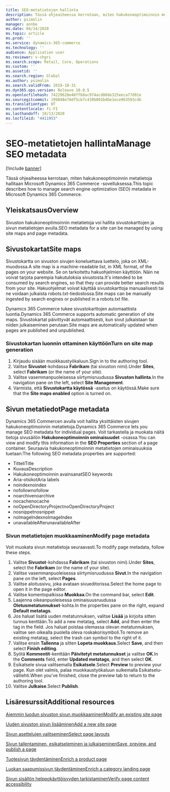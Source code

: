 ```yaml
---
title: SEO-metatietojen hallinta
description: Tässä ohjeaiheessa kerrotaan, miten hakukoneoptimoinnin metatietoja hallitaan Microsoft Dynamics 365 Commerce -sovelluksessa.
author: psimolin
manager: annbe
ms.date: 04/14/2020
ms.topic: article
ms.prod: ''
ms.service: dynamics-365-commerce
ms.technology: ''
audience: Application user
ms.reviewer: v-chgri
ms.search.scope: Retail, Core, Operations
ms.custom: ''
ms.assetid: ''
ms.search.region: Global
ms.author: psimolin
ms.search.validFrom: 2019-10-31
ms.dyn365.ops.version: Release 10.0.5
ms.openlocfilehash: 74229628e48ffb8ac974acd868e325eeca77d91e
ms.sourcegitcommit: 199848e78df5cb7c439b001bdbe1ece963593cdb
ms.translationtype: HT
ms.contentlocale: fi-FI
ms.lasthandoff: 10/13/2020
ms.locfileid: "4411953"
---
```

# <a name="manage-seo-metadata"></a><span data-ttu-id="08c94-103">SEO-metatietojen hallinta</span><span class="sxs-lookup"><span data-stu-id="08c94-103">Manage SEO metadata</span></span>


[!include [banner](includes/banner.md)]

<span data-ttu-id="08c94-104">Tässä ohjeaiheessa kerrotaan, miten hakukoneoptimoinnin metatietoja hallitaan Microsoft Dynamics 365 Commerce -sovelluksessa.</span><span class="sxs-lookup"><span data-stu-id="08c94-104">This topic describes how to manage search engine optimization (SEO) metadata in Microsoft Dynamics 365 Commerce.</span></span>

## <a name="overview"></a><span data-ttu-id="08c94-105">Yleiskatsaus</span><span class="sxs-lookup"><span data-stu-id="08c94-105">Overview</span></span>

<span data-ttu-id="08c94-106">Sivuston hakukoneoptimoinnin metatietoja voi hallita sivustokarttojen ja sivun metatietojen avulla.</span><span class="sxs-lookup"><span data-stu-id="08c94-106">SEO metadata for a site can be managed by using site maps and page metadata.</span></span>
    
## <a name="site-maps"></a><span data-ttu-id="08c94-107">Sivustokartat</span><span class="sxs-lookup"><span data-stu-id="08c94-107">Site maps</span></span>

<span data-ttu-id="08c94-108">Sivustokartta on sivuston sivujen koneluettava luettelo, joka on XML-muodossa.</span><span class="sxs-lookup"><span data-stu-id="08c94-108">A site map is a machine-readable list, in XML format, of the pages on your website.</span></span> <span data-ttu-id="08c94-109">Se on tarkoitettu hakuohjelmien käyttöön. Näin ne voivat tarjota parempia hakutuloksia sivustosta.</span><span class="sxs-lookup"><span data-stu-id="08c94-109">It's intended to be consumed by search engines, so that they can provide better search results from your site.</span></span> <span data-ttu-id="08c94-110">Hakuohjelmat voivat käyttää sivustokarttoja manuaalisesti tai ne voidaan julkaista robots.txt-tiedostossa.</span><span class="sxs-lookup"><span data-stu-id="08c94-110">Site maps can be manually ingested by search engines or published in a robots.txt file.</span></span>

<span data-ttu-id="08c94-111">Dynamics 365 Commerce tukee sivustokarttojen automaattista luontia.</span><span class="sxs-lookup"><span data-stu-id="08c94-111">Dynamics 365 Commerce supports automatic generation of site maps.</span></span> <span data-ttu-id="08c94-112">Sivustokartat päivittyvät automaattisesti, kun sivut julkaistaan tai niiden julkaiseminen perutaan.</span><span class="sxs-lookup"><span data-stu-id="08c94-112">Site maps are automatically updated when pages are published and unpublished.</span></span>

### <a name="turn-on-site-map-generation"></a><span data-ttu-id="08c94-113">Sivustokartan luonnin ottaminen käyttöön</span><span class="sxs-lookup"><span data-stu-id="08c94-113">Turn on site map generation</span></span>

1. <span data-ttu-id="08c94-114">Kirjaudu sisään muokkaustyökaluun.</span><span class="sxs-lookup"><span data-stu-id="08c94-114">Sign in to the authoring tool.</span></span>
1. <span data-ttu-id="08c94-115">Valitse **Sivustot**-kohdassa **Fabrikam** (tai sivuston nimi).</span><span class="sxs-lookup"><span data-stu-id="08c94-115">Under **Sites**, select **Fabrikam** (or the name of your site).</span></span>
1. <span data-ttu-id="08c94-116">Valitse vasemmanpuoleisessa siirtymisruudussa **Sivuston hallinta**.</span><span class="sxs-lookup"><span data-stu-id="08c94-116">In the navigation pane on the left, select **Site Management**.</span></span>
1. <span data-ttu-id="08c94-117">Varmista, että **Sivustokartta käytössä** -asetus on käytössä.</span><span class="sxs-lookup"><span data-stu-id="08c94-117">Make sure that the **Site maps enabled** option is turned on.</span></span>

## <a name="page-metadata"></a><span data-ttu-id="08c94-118">Sivun metatiedot</span><span class="sxs-lookup"><span data-stu-id="08c94-118">Page metadata</span></span>

<span data-ttu-id="08c94-119">Dynamics 365 Commercen avulla voit hallita yksittäisten sivujen hakukoneoptimoinnin metatietoja.</span><span class="sxs-lookup"><span data-stu-id="08c94-119">Dynamics 365 Commerce lets you manage SEO metadata for individual pages.</span></span> <span data-ttu-id="08c94-120">Voit tarkastella ja muokata näitä tietoja sivusäilön **Hakukoneoptimoinnin ominaisuudet** -osassa.</span><span class="sxs-lookup"><span data-stu-id="08c94-120">You can view and modify this information in the **SEO Properties** section of a page container.</span></span> <span data-ttu-id="08c94-121">Seuraavia hakukoneoptimoinnin metatietojen ominaisuuksia tuetaan:</span><span class="sxs-lookup"><span data-stu-id="08c94-121">The following SEO metadata properties are supported:</span></span>

- <span data-ttu-id="08c94-122">Titteli</span><span class="sxs-lookup"><span data-stu-id="08c94-122">Title</span></span>
- <span data-ttu-id="08c94-123">Kuvaus</span><span class="sxs-lookup"><span data-stu-id="08c94-123">Description</span></span>
- <span data-ttu-id="08c94-124">Hakukoneoptimoinnin avainsanat</span><span class="sxs-lookup"><span data-stu-id="08c94-124">SEO keywords</span></span>
- <span data-ttu-id="08c94-125">Aria-otsikot</span><span class="sxs-lookup"><span data-stu-id="08c94-125">Aria labels</span></span>
- <span data-ttu-id="08c94-126">noindex</span><span class="sxs-lookup"><span data-stu-id="08c94-126">noindex</span></span>
- <span data-ttu-id="08c94-127">nofollow</span><span class="sxs-lookup"><span data-stu-id="08c94-127">nofollow</span></span>
- <span data-ttu-id="08c94-128">noarchive</span><span class="sxs-lookup"><span data-stu-id="08c94-128">noarchive</span></span>
- <span data-ttu-id="08c94-129">nocache</span><span class="sxs-lookup"><span data-stu-id="08c94-129">nocache</span></span>
- <span data-ttu-id="08c94-130">noOpenDirectoryProject</span><span class="sxs-lookup"><span data-stu-id="08c94-130">noOpenDirectoryProject</span></span>
- <span data-ttu-id="08c94-131">nosnippet</span><span class="sxs-lookup"><span data-stu-id="08c94-131">nosnippet</span></span>
- <span data-ttu-id="08c94-132">noImageIndex</span><span class="sxs-lookup"><span data-stu-id="08c94-132">noImageIndex</span></span>
- <span data-ttu-id="08c94-133">unavailableAfter</span><span class="sxs-lookup"><span data-stu-id="08c94-133">unavailableAfter</span></span>

### <a name="modify-page-metadata"></a><span data-ttu-id="08c94-134">Sivun metatietojen muokkaaminen</span><span class="sxs-lookup"><span data-stu-id="08c94-134">Modify page metadata</span></span>

<span data-ttu-id="08c94-135">Voit muokata sivun metatietoja seuraavasti.</span><span class="sxs-lookup"><span data-stu-id="08c94-135">To modify page metadata, follow these steps.</span></span>

1. <span data-ttu-id="08c94-136">Valitse **Sivustot**-kohdassa **Fabrikam** (tai sivuston nimi).</span><span class="sxs-lookup"><span data-stu-id="08c94-136">Under **Sites**, select the **Fabrikam** (or the name of your site).</span></span>
1. <span data-ttu-id="08c94-137">Valitse vasemmanpuoleisessa siirtymisruudussa **Sivut**.</span><span class="sxs-lookup"><span data-stu-id="08c94-137">In the navigation pane on the left, select **Pages**.</span></span>
1. <span data-ttu-id="08c94-138">Valitse aloitussivu, joka avataan sivueditorissa.</span><span class="sxs-lookup"><span data-stu-id="08c94-138">Select the home page to open it in the page editor.</span></span>
1. <span data-ttu-id="08c94-139">Valitse komentopalkissa **Muokkaa**.</span><span class="sxs-lookup"><span data-stu-id="08c94-139">On the command bar, select **Edit**.</span></span>
1. <span data-ttu-id="08c94-140">Laajenna oikeanpuoleisessa ominaisuusruudussa **Oletusmetatunnukset**-kohta.</span><span class="sxs-lookup"><span data-stu-id="08c94-140">In the properties pane on the right, expand **Default metatags**.</span></span>
1. <span data-ttu-id="08c94-141">Jos haluat lisätä uuden metatunnuksen, valitse **Lisää** ja kirjoita sitten tunnus kenttään.</span><span class="sxs-lookup"><span data-stu-id="08c94-141">To add a new metatag, select **Add**, and then enter the tag in the field.</span></span> <span data-ttu-id="08c94-142">Jos haluat poistaa olemassa olevan metatunnuksen, valitse sen oikealla puolella oleva roskakorisymboli.</span><span class="sxs-lookup"><span data-stu-id="08c94-142">To remove an existing metatag, select the trash can symbol to the right of it.</span></span>
1. <span data-ttu-id="08c94-143">Valitse ensin **Tallenna** ja sitten **Lopeta muokkaus**.</span><span class="sxs-lookup"><span data-stu-id="08c94-143">Select **Save**, and then select **Finish editing**.</span></span>
1. <span data-ttu-id="08c94-144">Syötä **Kommentit**-kenttään **Päivitetyt metatunnukset** ja valitse **OK**.</span><span class="sxs-lookup"><span data-stu-id="08c94-144">In the **Comments** field, enter **Updated metatags**, and then select **OK**.</span></span>
1. <span data-ttu-id="08c94-145">Esikatsele sivua valitsemalla **Esikatsele**.</span><span class="sxs-lookup"><span data-stu-id="08c94-145">Select **Preview** to preview your page.</span></span> <span data-ttu-id="08c94-146">Kun olet valmis, palaa muokkaustyökaluun sulkemalla Esikatselu-välilehti.</span><span class="sxs-lookup"><span data-stu-id="08c94-146">When you've finished, close the preview tab to return to the authoring tool.</span></span>
1. <span data-ttu-id="08c94-147">Valitse **Julkaise**.</span><span class="sxs-lookup"><span data-stu-id="08c94-147">Select **Publish**.</span></span>

## <a name="additional-resources"></a><span data-ttu-id="08c94-148">Lisäresurssit</span><span class="sxs-lookup"><span data-stu-id="08c94-148">Additional resources</span></span>

[<span data-ttu-id="08c94-149">Aiemmin luodun sivuston sivun muokkaaminen</span><span class="sxs-lookup"><span data-stu-id="08c94-149">Modify an existing site page</span></span>](modify-existing-page.md)

[<span data-ttu-id="08c94-150">Uuden sivuston sivun lisääminen</span><span class="sxs-lookup"><span data-stu-id="08c94-150">Add a new site page</span></span>](add-new-page.md)

[<span data-ttu-id="08c94-151">Sivun asettelujen valitseminen</span><span class="sxs-lookup"><span data-stu-id="08c94-151">Select page layouts</span></span>](select-page-layouts.md)

[<span data-ttu-id="08c94-152">Sivun tallentaminen, esikatseleminen ja julkaiseminen</span><span class="sxs-lookup"><span data-stu-id="08c94-152">Save, preview, and publish a page</span></span>](save-preview-publish-page.md)

[<span data-ttu-id="08c94-153">Tuotesivun täydentäminen</span><span class="sxs-lookup"><span data-stu-id="08c94-153">Enrich a product page</span></span>](enrich-product-page.md)

[<span data-ttu-id="08c94-154">Luokan saapumissivun täydentäminen</span><span class="sxs-lookup"><span data-stu-id="08c94-154">Enrich a category landing page</span></span>](enrich-category-page.md)

[<span data-ttu-id="08c94-155">Sivun sisällön helppokäyttöisyyden tarkistaminen</span><span class="sxs-lookup"><span data-stu-id="08c94-155">Verify page content accessibility</span></span>](verify-accessibility.md)
